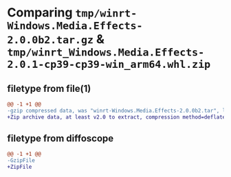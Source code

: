 # Comparing `tmp/winrt-Windows.Media.Effects-2.0.0b2.tar.gz` & `tmp/winrt_Windows.Media.Effects-2.0.1-cp39-cp39-win_arm64.whl.zip`

## filetype from file(1)

```diff
@@ -1 +1 @@
-gzip compressed data, was "winrt-Windows.Media.Effects-2.0.0b2.tar", last modified: Sat Dec  2 18:23:44 2023, max compression
+Zip archive data, at least v2.0 to extract, compression method=deflate
```

## filetype from diffoscope

```diff
@@ -1 +1 @@
-GzipFile
+ZipFile
```

